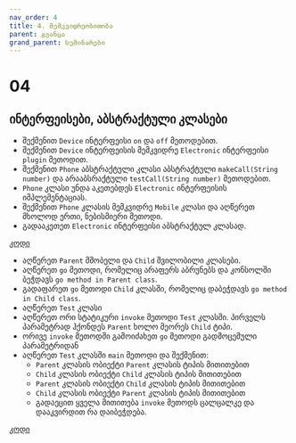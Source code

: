```yaml
---
nav_order: 4
title: 4. მემკვიდრეობითობა
parent: გვანცა
grand_parent: სემინარები
---
```


# 04

## ინტერფეისები, აბსტრაქტული კლასები

- შექმენით `Device` ინტერფეისი `on` და `off` მეთოდებით.
- შექმენით `Device` ინტერფეისის მემკვიდრე `Electronic` ინტერფეისი `plugin` მეთოდით.
- შექმენით `Phone` აბსტრაქტული კლასი აბსტრაქტული `makeCall(String number)` და არააბსრაქტული `testCall(String number)` მეთოდებით.
- `Phone` კლასი უნდა აკეთებდეს `Electronic` ინტერფეისის იმპლემენტაციას.
- შექმენით `Phone` კლასის მემკვიდრე `Mobile` კლასი და აღწერეთ მხოლოდ ერთი, ნებისმიერი მეთოდი.
- გადააკეთეთ `Electronic` ინტერფეისი აბსტრაქტულ კლასად.

[კოდი](https://github.com/Freeuni-Lekva/oop-2021/tree/main/Content/Seminars/Gvantsa/05/Interfaces)

- აღწერეთ `Parent` მშობელი და `Child` შვილობილი კლასები.
- აღწერეთ `go` მეთოდი, რომელიც არაფერს აბრუნებს და კონსოლში ბეჭდავს `go method in Parent class`.
- გადაფარეთ `go` მეთოდი `Child` კლასში, რომელიც დაბეჭდავს `go method in Child class`.
- აღწერეთ `Test` კლასი
- აღწერეთ ორი სტატიკური `invoke` მეთოდი `Test` კლასში. პირველს პარამეტრად ჰქონდეს `Parent` ხოლო მეორეს `Child` ტიპი.
- ორივე `invoke` მეთოდში გამოიძახეთ `go` მეთოდი გადმოცემული პარამეტრიდან
- აღწერეთ `Test` კლასში `main` მეთოდი და შექმენით:
  - `Parent` კლასის ობიექტი `Parent` კლასის ტიპის მითითებით
  - `Child` კლასის ობიექტი `Child` კლასის ტიპის მითითებით
  - `Parent` კლასის ობიექტი `Child` კლასის ტიპის მითითებით
  - `Child` კლასის ობიექტი `Parent` კლასის ტიპის მითითებით
  - გადაეცით ყველა მითითება `invoke` მეთოდს ცალცალკე და დააკვირდით რა დაიბეჭდება.

[კოდი](https://github.com/Freeuni-Lekva/oop-2021/tree/main/Content/Seminars/Gvantsa/05/Inheritance)
